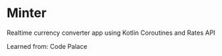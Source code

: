 # Minter
Realtime currency converter app using Kotlin Coroutines and Rates API

Learned from: Code Palace
